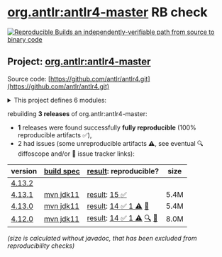 [org.antlr:antlr4-master](https://central.sonatype.com/artifact/org.antlr/antlr4-master/versions) RB check
=======

[![Reproducible Builds](https://reproducible-builds.org/images/logos/rb.svg) an independently-verifiable path from source to binary code](https://reproducible-builds.org/)

## Project: [org.antlr:antlr4-master](https://central.sonatype.com/artifact/org.antlr/antlr4-master/versions)

Source code: [https://github.com/antlr/antlr4.git](https://github.com/antlr/antlr4.git)

<details><summary>This project defines 6 modules:</summary>

* [org.antlr:antlr4](https://central.sonatype.com/artifact/org.antlr/antlr4/4.13.1)
* [org.antlr:antlr4-master](https://central.sonatype.com/artifact/org.antlr/antlr4-master/4.13.1)
* [org.antlr:antlr4-maven-plugin](https://central.sonatype.com/artifact/org.antlr/antlr4-maven-plugin/4.13.1)
* [org.antlr:antlr4-runtime](https://central.sonatype.com/artifact/org.antlr/antlr4-runtime/4.13.1)
* [org.antlr:antlr4-runtime-testsuite](https://central.sonatype.com/artifact/org.antlr/antlr4-runtime-testsuite/4.13.1)
* [org.antlr:antlr4-tool-testsuite](https://central.sonatype.com/artifact/org.antlr/antlr4-tool-testsuite/4.13.1)
</details>

rebuilding **3 releases** of org.antlr:antlr4-master:
- **1** releases were found successfully **fully reproducible** (100% reproducible artifacts :white_check_mark:),
- 2 had issues (some unreproducible artifacts :warning:, see eventual :mag: diffoscope and/or :memo: issue tracker links):

| version | [build spec](/BUILDSPEC.md) | [result](https://reproducible-builds.org/docs/jvm/): reproducible? | size |
| -- | --------- | ------ | -- |
| [4.13.2](https://central.sonatype.com/artifact/org.antlr/antlr4-master/4.13.2/pom) | | | |
| [4.13.1](https://central.sonatype.com/artifact/org.antlr/antlr4-master/4.13.1/pom) | [mvn jdk11](antlr4-4.13.1.buildspec) | [result](antlr4-master-4.13.1.buildinfo): [15 :white_check_mark: ](antlr4-master-4.13.1.buildcompare) | 5.4M |
| [4.13.0](https://central.sonatype.com/artifact/org.antlr/antlr4-master/4.13.0/pom) | [mvn jdk11](antlr4-4.13.0.buildspec) | [result](antlr4-master-4.13.0.buildinfo): [14 :white_check_mark:  1 :warning:](antlr4-master-4.13.0.buildcompare) [:memo:](https://github.com/antlr/antlr4/pull/4277) | 5.4M |
| [4.12.0](https://central.sonatype.com/artifact/org.antlr/antlr4-master/4.12.0/pom) | [mvn jdk11](antlr4-4.12.0.buildspec) | [result](antlr4-master-4.12.0.buildinfo): [14 :white_check_mark:  1 :warning:](antlr4-master-4.12.0.buildcompare) [:mag:](antlr4-master-4.12.0.diffoscope) [:memo:](https://github.com/antlr/antlr4/pull/4277) | 8.0M |

<i>(size is calculated without javadoc, that has been excluded from reproducibility checks)</i>
